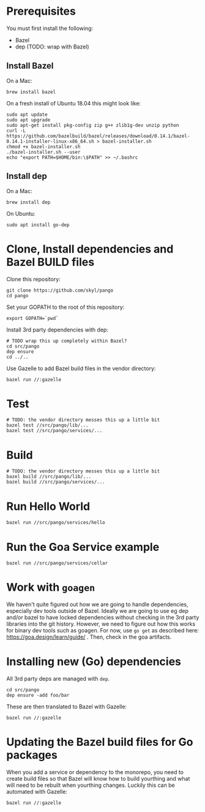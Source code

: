 # Prerequisites

You must first install the following:

* Bazel
* dep (TODO: wrap with Bazel)

## Install Bazel

On a Mac:

```
brew install bazel
```

On a fresh install of Ubuntu 18.04 this might look like:

```
sudo apt update
sudo apt upgrade
sudo apt-get install pkg-config zip g++ zlib1g-dev unzip python
curl -L https://github.com/bazelbuild/bazel/releases/download/0.14.1/bazel-0.14.1-installer-linux-x86_64.sh > bazel-installer.sh
chmod +x bazel-installer.sh
./bazel-installer.sh --user
echo "export PATH=$HOME/bin:\$PATH" >> ~/.bashrc
```

## Install dep

On a Mac:

```
brew install dep
```

On Ubuntu:

```
sudo apt install go-dep
```

# Clone, Install dependencies and Bazel BUILD files

Clone this repository:

```
git clone https://github.com/skyl/pango
cd pango
```

Set your GOPATH to the root of this repository:

```
export GOPATH=`pwd`
```

Install 3rd party dependencies with dep:

```
# TODO wrap this up completely within Bazel?
cd src/pango
dep ensure
cd ../..
```

Use Gazelle to add Bazel build files in the vendor directory:

```
bazel run //:gazelle
```

# Test

```
# TODO: the vendor directory messes this up a little bit
bazel test //src/pango/lib/...
bazel test //src/pango/services/...
```

# Build

```
# TODO: the vendor directory messes this up a little bit
bazel build //src/pango/lib/...
bazel build //src/pango/services/...
```

# Run Hello World

```
bazel run //src/pango/services/hello
```

# Run the Goa Service example

```
bazel run //src/pango/services/cellar
```

# Work with `goagen`

We haven't quite figured out how we are going to handle dependencies,
especially dev tools outside of Bazel.
Ideally we are going to use eg dep and/or bazel to have locked dependencies
without checking in the 3rd party libraries into the git history. However,
we need to figure out how this works for binary dev tools such as goagen.
For now, use `go get` as described here: https://goa.design/learn/guide/
. Then, check in the goa artifacts.

# Installing new (Go) dependencies

All 3rd party deps are managed with `dep`.

```
cd src/pango
dep ensure -add foo/bar
```

These are then translated to Bazel with Gazelle:

```
bazel run //:gazelle
```

# Updating the Bazel build files for Go packages

When you add a service or dependency to the monorepo, you need to create
build files so that Bazel will know how to build yourthing and what will
need to be rebuilt when yourthing changes. Luckily this can be automated
with Gazelle:

```
bazel run //:gazelle
```
